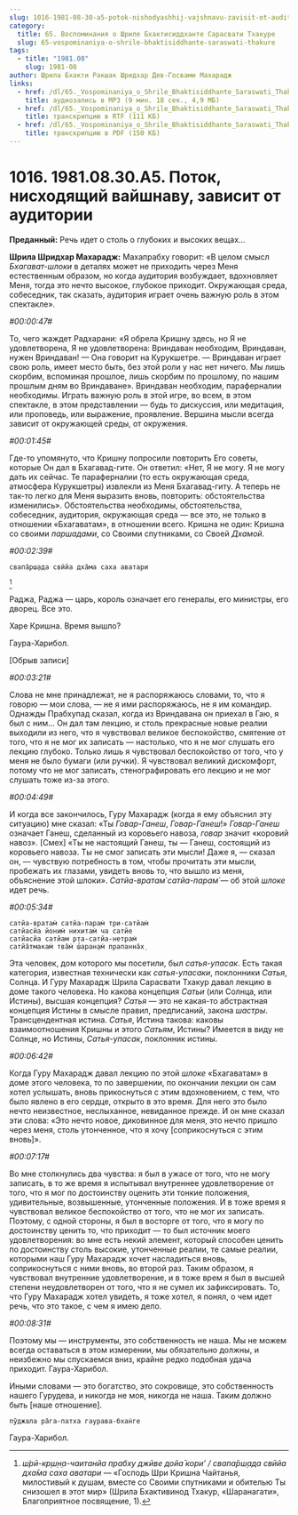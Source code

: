 ```yaml
---
slug: 1016-1981-08-30-a5-potok-nishodyashhij-vajshnavu-zavisit-ot-auditorii
category:
  title: 65. Воспоминания о Шриле Бхактисиддханте Сарасвати Тхакуре
  slug: 65-vospominaniya-o-shrile-bhaktisiddhante-saraswati-thakure
tags:
  - title: "1981.08"
    slug: 1981-08
author: Шрила Бхакти Ракшак Шридхар Дев-Госвами Махарадж
links:
  - href: /dl/65._Vospominaniya_o_Shrile_Bhaktisiddhante_Saraswati_Thakure/1016_1981.08.30.A5_SridharMj_Potok_nishodyawiy_vaishnavu_zavisit_ot_auditorii.mp3
    title: аудиозапись в MP3 (9 мин. 18 сек., 4,9 МБ)
  - href: /dl/65._Vospominaniya_o_Shrile_Bhaktisiddhante_Saraswati_Thakure/1016_1981.08.30.A5_SridharMj_Potok_nishodyawiy_vaishnavu_zavisit_ot_auditorii.rtf
    title: транскрипцию в RTF (111 КБ)
  - href: /dl/65._Vospominaniya_o_Shrile_Bhaktisiddhante_Saraswati_Thakure/1016_1981.08.30.A5_SridharMj_Potok_nishodyawiy_vaishnavu_zavisit_ot_auditorii.pdf
    title: транскрипцию в PDF (150 КБ)
---
```


# 1016. 1981.08.30.A5. Поток, нисходящий вайшнаву, зависит от аудитории

**Преданный:** Речь идет о столь о глубоких и высоких вещах…

**Шрила Шридхар Махарадж:** Махапрабху говорит: «В целом смысл *Бхагават-шлоки* в деталях может не приходить через Меня естественным образом, но когда аудитория возбуждает, вдохновляет Меня, тогда это нечто высокое, глубокое приходит. Окружающая среда, собеседник, так сказать, аудитория играет очень важную роль в этом спектакле».

*#00:00:47#*

То, чего жаждет Радхарани: «Я обрела Кришну здесь, но Я не удовлетворена, Я не удовлетворена: Вриндаван необходим, Вриндаван, нужен Вриндаван! — Она говорит на Курукшетре. — Вриндаван играет свою роль, имеет место быть, без этой роли у нас нет ничего. Мы лишь скорбим, вспоминая прошлое, лишь скорбим по прошлому, по нашим прошлым дням во Вриндаване». Вриндаван необходим, параферналии необходимы. Играть важную роль в этой игре, во всем, в этом спектакле, в этом представлении — будь то дискуссия, или медитация, или проповедь, или выражение, проявление. Вершина мысли всегда зависит от окружающей среды, от окружения.

*#00:01:45#*

Где-то упомянуто, что Кришну попросили повторить Его советы, которые Он дал в Бхагавад-гите. Он ответил: «Нет, Я не могу. Я не могу дать их сейчас. Те параферналии (то есть окружающая среда, атмосфера Курукшетры) извлекли из Меня Бхагавад-гиту. А теперь не так-то легко для Меня выразить вновь, повторить: обстоятельства изменились». Обстоятельства необходимы, обстоятельства, собеседник, аудитория, окружающая среда — все это, не только в отношении «Бхагаватам», в отношении всего. Кришна не один: Кришна со своими *паршадами*, со Своими спутниками, со Своей *Дхамой*.

*#00:02:39#*

    свапа̄рш̣ада свӣйа дха̄ма саха аватари
[^_ftn1]

Раджа, Раджа — царь, король означает его генералы, его министры, его дворец. Все это.

Харе Кришна. Время вышло?

Гаура-Харибол.

[Обрыв записи]

*#00:03:21#*

Слова не мне принадлежат, не я распоряжаюсь словами, то, что я говорю — мои слова, — не я ими распоряжаюсь, не я им командир. Однажды Прабхупад сказал, когда из Вриндавана он приехал в Гаю, я был с ним… Он дал там лекцию, и столь прекрасные новые реалии выходили из него, что я чувствовал великое беспокойство, смятение от того, что я не мог их записать — настолько, что я не мог слушать его лекцию глубоко. Только лишь я чувствовал беспокойство от того, что у меня не было бумаги (или ручки). Я чувствовал великий дискомфорт, потому что не мог записать, стенографировать его лекцию и не мог слушать тоже из-за этого.

*#00:04:49#*

И когда все закончилось, Гуру Махарадж (когда я ему объяснил эту ситуацию) мне сказал: «Ты *Говар-Ганеш*, *Говар-Ганеш*!» *Говар-Ганеш* означает Ганеш, сделанный из коровьего навоза, *говар* значит «коровий навоз». [Смех] «Ты не настоящий Ганеш, ты — Ганеш, состоящий из коровьего навоза. Ты не смог записать эти мысли! Даже я, — сказал он, — чувствую потребность в том, чтобы прочитать эти мысли, пробежать их глазами, увидеть вновь то, что вышло из меня, объяснение этой шлоки». *Сатйа-вратам̇ сатйа-парам̇* — об этой *шлоке* идет речь.

*#00:05:34#*

    сатйа-вратам̇ сатйа-парам̇ три-сатйам̇
    сатйасйа йоним̇ нихитам̇ ча сатйе
    сатйасйа сатйам р̣та-сатйа-нетрам̇
    сатйа̄тмакам̇ тва̄м̇ ш́аран̣ам̇ прапанна̄х̣

Эта человек, дом которого мы посетили, был *сатья-упасак*. Есть такая категория, известная технически как *сатья-упасаки*, поклонники *Сатья*, Солнца. И Гуру Махарадж Шрила Сарасвати Тхакур давал лекцию в доме такого человека. Но какова концепция *Сатьи* (или Солнца, или Истины), высшая концепция? *Сатья* — это не какая-то абстрактная концепция Истины в смысле правил, предписаний, закона *шастры*. Трансцендентная истина. *Сатья*, Истина такова: каковы взаимоотношения Кришны и этого *Сатьям*, Истины? Имеется в виду не Солнце, но Истины, *Сатья-упасак*, поклонник истины.

*#00:06:42#*

Когда Гуру Махарадж давал лекцию по этой *шлоке* «Бхагаватам» в доме этого человека, то по завершении, по окончании лекции он сам хотел услышать, вновь прикоснуться с этим вдохновением, с тем, что было явлено в его сердце, открыто в это время. Для него это было нечто неизвестное, неслыханное, невиданное прежде. И он мне сказал эти слова: «Это нечто новое, диковинное для меня, это нечто пришло через меня, столь утонченное, что я хочу [соприкоснуться с этим вновь]».

*#00:07:17#*

Во мне столкнулись два чувства: я был в ужасе от того, что не могу записать, в то же время я испытывал внутреннее удовлетворение от того, что я мог по достоинству оценить эти тонкие положения, удивительные, возвышенные, утонченные положения. И в тоже время я чувствовал великое беспокойство от того, что не мог их записать. Поэтому, с одной стороны, я был в восторге от того, что я могу по достоинству ценить то, что приходит — то был источник моего удовлетворения: во мне есть некий элемент, который способен ценить по достоинству столь высокие, утонченные реалии, те самые реалии, которыми наш Гуру Махарадж хочет насладиться вновь, соприкоснуться с ними вновь, во второй раз. Таким образом, я чувствовал внутренние удовлетворение, и в тоже врем я был в высшей степени неудовлетворен от того, что я не сумел их зафиксировать. То, что Гуру Махарадж хотел увидеть, я тоже хотел, я понял, о чем идет речь, что это такое, с чем я имею дело.

*#00:08:31#*

Поэтому мы — инструменты, это собственность не наша. Мы не можем всегда оставаться в этом измерении, мы обязательно должны, и неизбежно мы спускаемся вниз, крайне редко подобная удача приходит. Гаура-Харибол.

Иными словами — это богатство, это сокровище, это собственность нашего Гурудева, и никогда не моя, никогда не наша. Таким должно быть [наше отношение].

    пӯджала ра̄га-патха гаурава-бхан̇ге

Гаура-Харибол.



[^_ftn1]: *ш́рӣ-кр̣ш̣н̣а-чаитанйа прабху джӣве дойа̄ кори’ / свапа̄рш̣ада свӣйа дха̄ма саха аватари* — «Господь Шри Кришна Чайтанья, милостивый к душам, вместе со Своими спутниками и обителью Ты снизошел в этот мир» (Шрила Бхактивинод Тхакур, «Шаранагати», Благоприятное посвящение, 1).

